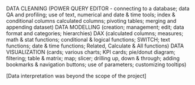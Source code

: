 DATA CLEANING (POWER QUERY EDITOR - connecting to a database; data QA and profiling; use of text, numerical and date & time tools; index & conditional columns calculated columns; pivoting tables; merging and appending dataset)
DATA MODELLING (creation; management; edit; data format and categories; hierarchies)
DAX (calculated columns; measures; math & stat functions; conditional & logical functions; SWITCH; text functions; date & time functions; Related, Calculate & All functions)
DATA VISUALIZATION (cards; various charts; KPI cards; pie/donut diagram; filtering; table & matrix; map; slicer; drilling up, down & through; adding bookmarks & navigation buttons; use of parameters; customizing tooltips)


[Data interpretation was beyond the scope of the project]
